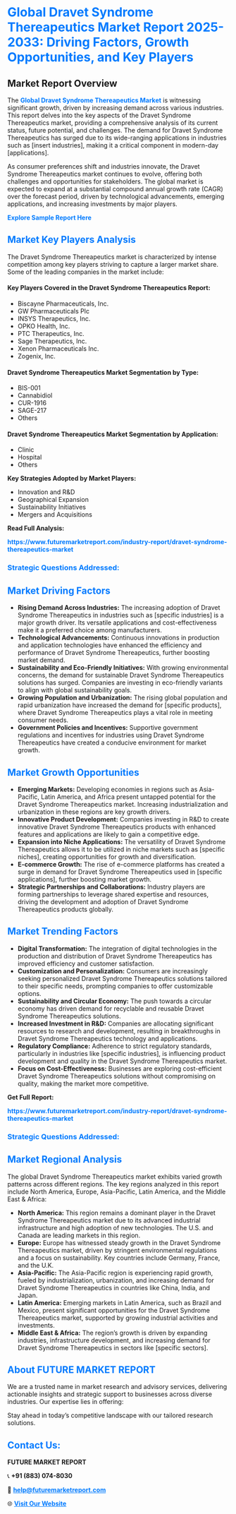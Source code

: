 <h1 style="color: #007BFF;">Global Dravet Syndrome Thereapeutics Market Report 2025-2033: Driving Factors, Growth Opportunities, and Key Players</h1>

<section id="overview">
<h2>Market Report Overview</h2>
<p>The <a href="https://www.futuremarketreport.com/industry-report/dravet-syndrome-thereapeutics-market" style="color: #007BFF; text-decoration: none;"><strong>Global Dravet Syndrome Thereapeutics Market</strong></a> is witnessing significant growth, driven by increasing demand across various industries. This report delves into the key aspects of the Dravet Syndrome Thereapeutics market, providing a comprehensive analysis of its current status, future potential, and challenges. The demand for Dravet Syndrome Thereapeutics has surged due to its wide-ranging applications in industries such as [insert industries], making it a critical component in modern-day [applications].</p>
<p>As consumer preferences shift and industries innovate, the Dravet Syndrome Thereapeutics market continues to evolve, offering both challenges and opportunities for stakeholders. The global market is expected to expand at a substantial compound annual growth rate (CAGR) over the forecast period, driven by technological advancements, emerging applications, and increasing investments by major players.</p>
</section>

<section id="overview">
<p><a href="https://www.futuremarketreport.com/request-sample/reportId=52602" style="color: #007BFF; text-decoration: none;"><strong>Explore Sample Report Here</strong></a></p>
</section>

<section id="key-players">
<h2 style="color: #007BFF;">Market Key Players Analysis</h2>
<p>The Dravet Syndrome Thereapeutics market is characterized by intense competition among key players striving to capture a larger market share. Some of the leading companies in the market include:</p>
<h4>Key Players Covered in the Dravet Syndrome Thereapeutics Report:</h4>
<ul><li>Biscayne Pharmaceuticals, Inc.</li><li>GW Pharmaceuticals Plc</li><li>INSYS Therapeutics, Inc.</li><li>OPKO Health, Inc.</li><li>PTC Therapeutics, Inc.</li><li>Sage Therapeutics, Inc.</li><li>Xenon Pharmaceuticals Inc.</li><li>Zogenix, Inc.</li></ul>
<h4>Dravet Syndrome Thereapeutics Market Segmentation by Type:</h4>
<ul><li>BIS-001</li><li>Cannabidiol</li><li>CUR-1916</li><li>SAGE-217</li><li>Others</li></ul>

<h4>Dravet Syndrome Thereapeutics Market Segmentation by Application:</h4>
<ul><li>Clinic</li><li>Hospital</li><li>Others</li></ul>
<p><strong>Key Strategies Adopted by Market Players:</strong></p>
<ul>
<li>Innovation and R&D</li>
<li>Geographical Expansion</li>
<li>Sustainability Initiatives</li>
<li>Mergers and Acquisitions</li>
</ul>
</section>

<section>
<p><strong>Read Full Analysis: </strong></p><a href="https://www.futuremarketreport.com/industry-report/dravet-syndrome-thereapeutics-market" style="color: #007BFF; text-decoration: none;"><strong>https://www.futuremarketreport.com/industry-report/dravet-syndrome-thereapeutics-market</strong></a>
<h3 style="color: #007BFF;">Strategic Questions Addressed:</h3>
</section>

<section id="driving-factors">
<h2 style="color: #007BFF;">Market Driving Factors</h2>
<ul>
<li><strong>Rising Demand Across Industries:</strong> The increasing adoption of Dravet Syndrome Thereapeutics in industries such as [specific industries] is a major growth driver. Its versatile applications and cost-effectiveness make it a preferred choice among manufacturers.</li>
<li><strong>Technological Advancements:</strong> Continuous innovations in production and application technologies have enhanced the efficiency and performance of Dravet Syndrome Thereapeutics, further boosting market demand.</li>
<li><strong>Sustainability and Eco-Friendly Initiatives:</strong> With growing environmental concerns, the demand for sustainable Dravet Syndrome Thereapeutics solutions has surged. Companies are investing in eco-friendly variants to align with global sustainability goals.</li>
<li><strong>Growing Population and Urbanization:</strong> The rising global population and rapid urbanization have increased the demand for [specific products], where Dravet Syndrome Thereapeutics plays a vital role in meeting consumer needs.</li>
<li><strong>Government Policies and Incentives:</strong> Supportive government regulations and incentives for industries using Dravet Syndrome Thereapeutics have created a conducive environment for market growth.</li>
</ul>
</section>

<section id="growth-opportunities">
<h2 style="color: #007BFF;">Market Growth Opportunities</h2>
<ul>
<li><strong>Emerging Markets:</strong> Developing economies in regions such as Asia-Pacific, Latin America, and Africa present untapped potential for the Dravet Syndrome Thereapeutics market. Increasing industrialization and urbanization in these regions are key growth drivers.</li>
<li><strong>Innovative Product Development:</strong> Companies investing in R&D to create innovative Dravet Syndrome Thereapeutics products with enhanced features and applications are likely to gain a competitive edge.</li>
<li><strong>Expansion into Niche Applications:</strong> The versatility of Dravet Syndrome Thereapeutics allows it to be utilized in niche markets such as [specific niches], creating opportunities for growth and diversification.</li>
<li><strong>E-commerce Growth:</strong> The rise of e-commerce platforms has created a surge in demand for Dravet Syndrome Thereapeutics used in [specific applications], further boosting market growth.</li>
<li><strong>Strategic Partnerships and Collaborations:</strong> Industry players are forming partnerships to leverage shared expertise and resources, driving the development and adoption of Dravet Syndrome Thereapeutics products globally.</li>
</ul>
</section>

<section id="trending-factors">
<h2 style="color: #007BFF;">Market Trending Factors</h2>
<ul>
<li><strong>Digital Transformation:</strong> The integration of digital technologies in the production and distribution of Dravet Syndrome Thereapeutics has improved efficiency and customer satisfaction.</li>
<li><strong>Customization and Personalization:</strong> Consumers are increasingly seeking personalized Dravet Syndrome Thereapeutics solutions tailored to their specific needs, prompting companies to offer customizable options.</li>
<li><strong>Sustainability and Circular Economy:</strong> The push towards a circular economy has driven demand for recyclable and reusable Dravet Syndrome Thereapeutics solutions.</li>
<li><strong>Increased Investment in R&D:</strong> Companies are allocating significant resources to research and development, resulting in breakthroughs in Dravet Syndrome Thereapeutics technology and applications.</li>
<li><strong>Regulatory Compliance:</strong> Adherence to strict regulatory standards, particularly in industries like [specific industries], is influencing product development and quality in the Dravet Syndrome Thereapeutics market.</li>
<li><strong>Focus on Cost-Effectiveness:</strong> Businesses are exploring cost-efficient Dravet Syndrome Thereapeutics solutions without compromising on quality, making the market more competitive.</li>
</ul>
</section>

<section>
<p><strong>Get Full Report: </strong></p><a href="https://www.futuremarketreport.com/industry-report/dravet-syndrome-thereapeutics-market" style="color: #007BFF; text-decoration: none;"><strong>https://www.futuremarketreport.com/industry-report/dravet-syndrome-thereapeutics-market</strong></a>
<h3 style="color: #007BFF;">Strategic Questions Addressed:</h3>
</section>


<section id="regional-analysis">
<h2 style="color: #007BFF;">Market Regional Analysis</h2>
<p>The global Dravet Syndrome Thereapeutics market exhibits varied growth patterns across different regions. The key regions analyzed in this report include North America, Europe, Asia-Pacific, Latin America, and the Middle East & Africa:</p>
<ul>
<li><strong>North America:</strong> This region remains a dominant player in the Dravet Syndrome Thereapeutics market due to its advanced industrial infrastructure and high adoption of new technologies. The U.S. and Canada are leading markets in this region.</li>
<li><strong>Europe:</strong> Europe has witnessed steady growth in the Dravet Syndrome Thereapeutics market, driven by stringent environmental regulations and a focus on sustainability. Key countries include Germany, France, and the U.K.</li>
<li><strong>Asia-Pacific:</strong> The Asia-Pacific region is experiencing rapid growth, fueled by industrialization, urbanization, and increasing demand for Dravet Syndrome Thereapeutics in countries like China, India, and Japan.</li>
<li><strong>Latin America:</strong> Emerging markets in Latin America, such as Brazil and Mexico, present significant opportunities for the Dravet Syndrome Thereapeutics market, supported by growing industrial activities and investments.</li>
<li><strong>Middle East & Africa:</strong> The region’s growth is driven by expanding industries, infrastructure development, and increasing demand for Dravet Syndrome Thereapeutics in sectors like [specific sectors].</li>
</ul>
</section>

<footer>
<h2 style="color: #007BFF;">About FUTURE MARKET REPORT</h2>
<p>We are a trusted name in market research and advisory services, delivering actionable insights and strategic support to businesses across diverse industries. Our expertise lies in offering:</p>

<p>Stay ahead in today’s competitive landscape with our tailored research solutions.</p>

<h2 style="color: #007BFF;">Contact Us:</h2>
<p><strong>FUTURE MARKET REPORT</strong></p>
<p>📞 <strong>+91 (883) 074-8030</strong></p>
<p>📧 <strong><a href="mailto:help@futuremarketreport.com" style="color: #007BFF;">help@futuremarketreport.com</a></strong></p>
<p>🌐 <strong><a href="https://www.futuremarketreport.com/" style="color: #007BFF;">Visit Our Website</a></strong></p>
</footer>